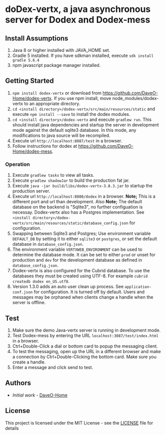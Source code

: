 # doDex-vertx, a java asynchronous server for Dodex and Dodex-mess

## Install Assumptions

1. Java 8 or higher installed with JAVA_HOME set.
2. Gradle 5 installed. If you have sdkman installed, execute ```sdk install gradle 5.6.4```
3. npm javascript package manager installed.

## Getting Started

1. ```npm install dodex-vertx``` or download from <https://github.com/DaveO-Home/dodex-vertx>. If you use npm install, move node_modules/dodex-vertx to an appropriate directory.
2. ```cd <install directory>/dodex-vertx/src/main/resources/static``` and execute ```npm install --save``` to install the dodex modules.
3. ```cd <install directory>/dodex-vertx``` and execute ```gradlew run```. This should install java dependencies and startup the server in development mode against the default sqlite3 database. In this mode, any modifications to java source will be recompiled.
4. Execute url ```http://localhost:8087/test``` in a browser.
5. Follow instructions for dodex at <https://github.com/DaveO-Home/dodex-mess>.

### Operation

1. Execute ```gradlew tasks``` to view all tasks.
2. Execute ```gradlew shadowJar``` to build the production fat jar.
3. Execute ```java -jar build/libs/dodex-vertx-3.8.3.jar``` to startup the production server.
4. Execute url ```http://localhost:8080/dodex``` in a browser. __Note;__ This is a different port and url than development. Also __Note;__ The default database on the backend is "Sqlite3", no further configuation is necessay. Dodex-vertx also has a Postgres implementation. See ```<install directory>/dodex-vertx/src/main/resources/static/database_config.json``` for configuration.
5. Swapping between Sqlite3 and Postgres; Use environment variable ```DEFAULT_DB``` by setting it to either ```sqlite3``` or ```postgres```, or set the default database in ```database_config.json```.
6. The environment variable ```VERTXWEB_ENVIRONMENT``` can be used to determine the database mode. It can be set to either ``prod`` or unset for production and ``dev`` for the development database as defined in ``database_config.json``.
7. Dodex-vertx is also configured for the Cubrid database. To use the databases they must be created using UTF-8. For example ```cubrid createdb dodex en_US.utf8```.
8. Version 1.3.0 adds an auto user clean up process. See ```application-conf.json``` for configuration. It is turned off by default. Users and messages may be orphaned when clients change a handle when the server is offline.

## Test

1. Make sure the demo Java-vertx server is running in development mode.
2. Test Dodex-mess by entering the URL `localhost:3087/test/index.html` in a browser.
3. Ctrl+Double-Click a dial or bottom card to popup the messaging client.
4. To test the messaging, open up the URL in a different browser and make a connection by Ctrl+Double-Clicking the bottom card. Make sure you create a handle.
5. Enter a message and click send to test.

## Authors

* *Initial work* - [DaveO-Home](https://github.com/DaveO-Home)

## License

This project is licensed under the MIT License - see the [LICENSE](LICENSE) file for details
